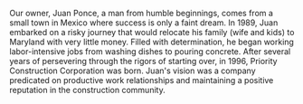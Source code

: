 Our owner, Juan Ponce, a man from humble beginnings, comes from a small town in Mexico where success is only a faint dream. In 1989, Juan embarked on a risky journey that would relocate his family (wife and kids) to Maryland with very little money. Filled with determination, he began working labor-intensive jobs from washing dishes to pouring concrete. After several years of persevering through the rigors of starting over, in 1996, Priority Construction Corporation was born. Juan's vision was a company predicated on productive work relationships and maintaining a positive reputation in the construction community.
